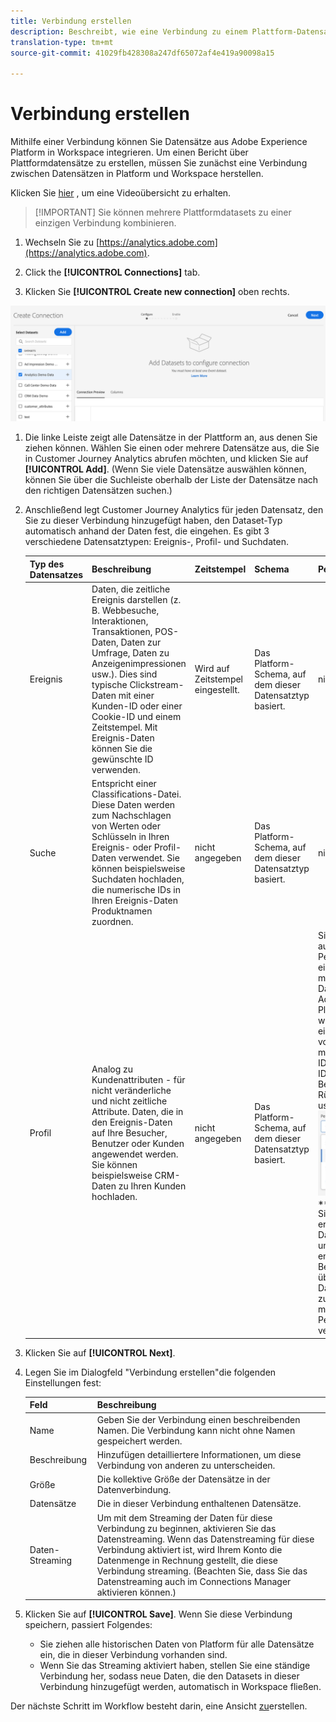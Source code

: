 ```yaml
---
title: Verbindung erstellen
description: Beschreibt, wie eine Verbindung zu einem Plattform-Datensatz in Customer Journey Analytics hergestellt wird.
translation-type: tm+mt
source-git-commit: 41029fb428308a247df65072af4e419a90098a15

---
```



# Verbindung erstellen

Mithilfe einer Verbindung können Sie Datensätze aus Adobe Experience Platform in Workspace integrieren. Um einen Bericht über Plattformdatensätze zu erstellen, müssen Sie zunächst eine Verbindung zwischen Datensätzen in Platform und Workspace herstellen.

Klicken Sie [hier](https://docs.adobe.com/content/help/en/platform-learn/tutorials/cja/connecting-customer-journey-analytics-to-data-sources-in-platform.html) , um eine Videoübersicht zu erhalten.

>[!IMPORTANT] Sie können mehrere Plattformdatasets zu einer einzigen Verbindung kombinieren.

1. Wechseln Sie zu [https://analytics.adobe.com](https://analytics.adobe.com).

1. Click the **[!UICONTROL Connections]** tab.

1. Klicken Sie **[!UICONTROL Create new connection]** oben rechts.

![Verbindung herstellen](assets/create-connection.png)

1. Die linke Leiste zeigt alle Datensätze in der Plattform an, aus denen Sie ziehen können. Wählen Sie einen oder mehrere Datensätze aus, die Sie in Customer Journey Analytics abrufen möchten, und klicken Sie auf **[!UICONTROL Add]**. (Wenn Sie viele Datensätze auswählen können, können Sie über die Suchleiste oberhalb der Liste der Datensätze nach den richtigen Datensätzen suchen.)

1. Anschließend legt Customer Journey Analytics für jeden Datensatz, den Sie zu dieser Verbindung hinzugefügt haben, den Dataset-Typ automatisch anhand der Daten fest, die eingehen. Es gibt 3 verschiedene Datensatztypen: Ereignis-, Profil- und Suchdaten.

   | Typ des Datensatzes | Beschreibung | Zeitstempel | Schema | Personen-ID |
   |---|---|---|---|---|
   | Ereignis | Daten, die zeitliche Ereignis darstellen (z. B. Webbesuche, Interaktionen, Transaktionen, POS-Daten, Daten zur Umfrage, Daten zu Anzeigenimpressionen usw.). Dies sind typische Clickstream-Daten mit einer Kunden-ID oder einer Cookie-ID und einem Zeitstempel. Mit Ereignis-Daten können Sie die gewünschte ID verwenden. | Wird auf Zeitstempel eingestellt. | Das Platform-Schema, auf dem dieser Datensatztyp basiert. | nicht angegeben |
   | Suche | Entspricht einer Classifications-Datei. Diese Daten werden zum Nachschlagen von Werten oder Schlüsseln in Ihren Ereignis- oder Profil-Daten verwendet. Sie können beispielsweise Suchdaten hochladen, die numerische IDs in Ihren Ereignis-Daten Produktnamen zuordnen. | nicht angegeben | Das Platform-Schema, auf dem dieser Datensatztyp basiert. | nicht angegeben |
   | Profil | Analog zu Kundenattributen - für nicht veränderliche und nicht zeitliche Attribute. Daten, die in den Ereignis-Daten auf Ihre Besucher, Benutzer oder Kunden angewendet werden. Sie können beispielsweise CRM-Daten zu Ihren Kunden hochladen. | nicht angegeben | Das Platform-Schema, auf dem dieser Datensatztyp basiert. | Sie können auswählen, welche Person-ID Sie einbeziehen möchten. Jeder Datensatz, der in der Adobe Experience Platform definiert wird, verfügt über einen eigenen Satz von einer oder mehreren Personen-IDs, wie z. B. Cookie-ID, Stitched ID, Benutzer-ID, Rückverfolgungscode usw.<br>![Person](assets/person-id.png)**IDNote **: Wenn Sie eine Verbindung erstellen, die Datensätze mit unterschiedlichen IDs enthält, wird dies vom Berichte übernommen. Um Datasets wirklich zusammenzuführen, müssen Sie dieselbe Person-ID verwenden. |

1. Klicken Sie auf **[!UICONTROL Next]**.

1. Legen Sie im Dialogfeld &quot;Verbindung erstellen&quot;die folgenden Einstellungen fest:

   | Feld | Beschreibung |
   |---|---|
   | Name | Geben Sie der Verbindung einen beschreibenden Namen. Die Verbindung kann nicht ohne Namen gespeichert werden. |
   | Beschreibung | Hinzufügen detailliertere Informationen, um diese Verbindung von anderen zu unterscheiden. |
   | Größe | Die kollektive Größe der Datensätze in der Datenverbindung. |
   | Datensätze | Die in dieser Verbindung enthaltenen Datensätze. |
   | Daten-Streaming | Um mit dem Streaming der Daten für diese Verbindung zu beginnen, aktivieren Sie das Datenstreaming. Wenn das Datenstreaming für diese Verbindung aktiviert ist, wird Ihrem Konto die Datenmenge in Rechnung gestellt, die diese Verbindung streaming. (Beachten Sie, dass Sie das Datenstreaming auch im Connections Manager aktivieren können.) |

1. Klicken Sie auf **[!UICONTROL Save]**. Wenn Sie diese Verbindung speichern, passiert Folgendes:

   * Sie ziehen alle historischen Daten von Platform für alle Datensätze ein, die in dieser Verbindung vorhanden sind.
   * Wenn Sie das Streaming aktiviert haben, stellen Sie eine ständige Verbindung her, sodass neue Daten, die den Datasets in dieser Verbindung hinzugefügt werden, automatisch in Workspace fließen.

Der nächste Schritt im Workflow besteht darin, eine Ansicht [zu](/help/data-views/create-dataview.md)erstellen.
